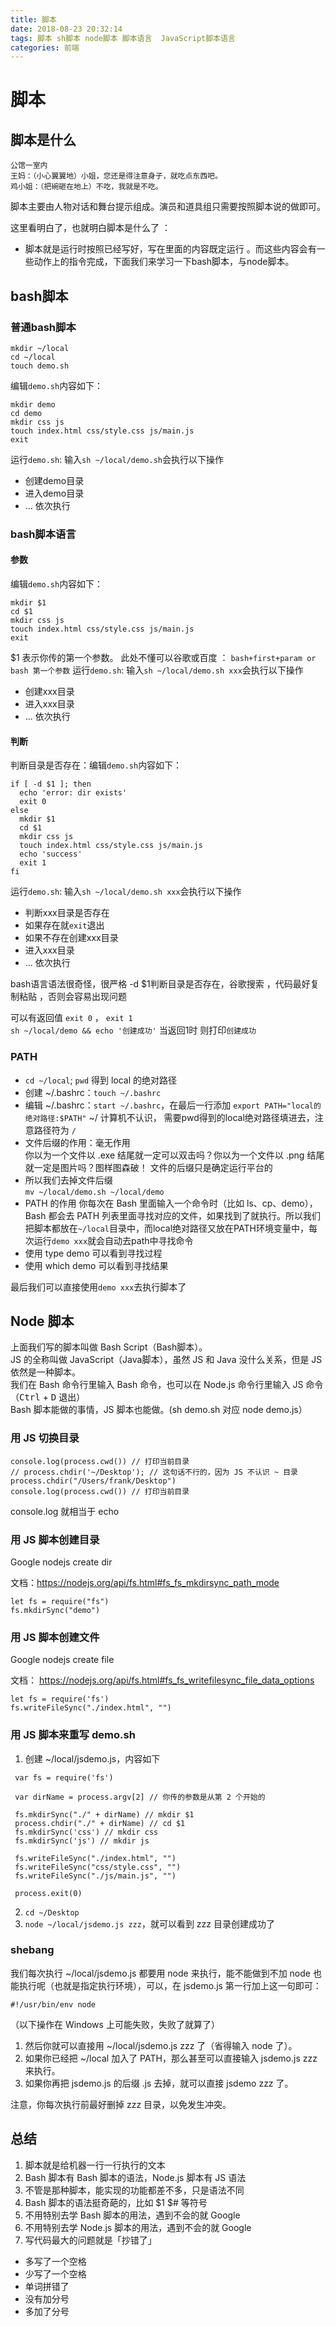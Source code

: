 ```yaml
---
title: 脚本
date: 2018-08-23 20:32:14
tags: 脚本 sh脚本 node脚本 脚本语言  JavaScript脚本语言
categories: 前端
---
```


# 脚本

## 脚本是什么
```
公馆一室内
王妈：（小心翼翼地）小姐，您还是得注意身子，就吃点东西吧。
鸡小姐：（把碗砸在地上）不吃，我就是不吃。
```
脚本主要由人物对话和舞台提示组成。演员和道具组只需要按照脚本说的做即可。  

这里看明白了，也就明白脚本是什么了 ：
- 脚本就是运行时按照已经写好，写在里面的内容既定运行 。而这些内容会有一些动作上的指令完成，下面我们来学习一下bash脚本，与node脚本。

## bash脚本  
### 普通bash脚本
```
mkdir ~/local
cd ~/local
touch demo.sh
```
编辑`demo.sh`内容如下：
```
mkdir demo
cd demo
mkdir css js
touch index.html css/style.css js/main.js
exit
```
 运行`demo.sh`: 输入`sh ~/local/demo.sh`会执行以下操作
 - 创建demo目录
 - 进入demo目录
 - ... 依次执行  
### bash脚本语言
#### 参数
编辑`demo.sh`内容如下：
```
mkdir $1
cd $1
mkdir css js
touch index.html css/style.css js/main.js
exit
```
$1 表示你传的第一个参数。
此处不懂可以谷歌或百度 ： `bash+first+param or bash 第一个参数`
运行`demo.sh`: 输入`sh ~/local/demo.sh xxx`会执行以下操作
- 创建xxx目录
- 进入xxx目录
- ... 依次执行  
#### 判断
判断目录是否存在：编辑`demo.sh`内容如下：
```
if [ -d $1 ]; then
  echo 'error: dir exists'
  exit 0
else
  mkdir $1
  cd $1
  mkdir css js
  touch index.html css/style.css js/main.js
  echo 'success'
  exit 1
fi
```
运行`demo.sh`: 输入`sh ~/local/demo.sh xxx`会执行以下操作
- 判断xxx目录是否存在
- 如果存在就`exit`退出
- 如果不存在创建xxx目录
- 进入xxx目录
- ... 依次执行  

bash语言语法很奇怪，很严格 -d $1判断目录是否存在，谷歌搜索 ，代码最好复制粘贴 ，否则会容易出现问题  

可以有返回值 `exit 0` ， `exit 1`  
`sh ~/local/demo && echo '创建成功'` 当返回1时 则打印`创建成功`

### PATH 

- `cd ~/local`; `pwd` 得到 local 的绝对路径
- 创建 ~/.bashrc：`touch ~/.bashrc`  
- 编辑 ~/.bashrc：`start ~/.bashrc`，在最后一行添加 `export PATH="local的绝对路径:$PATH"`  ~/ 计算机不认识， 需要pwd得到的local绝对路径填进去，注意路径符为 `/`
- 文件后缀的作用：毫无作用  
你以为一个文件以 .exe 结尾就一定可以双击吗？你以为一个文件以 .png 结尾就一定是图片吗？图样图森破！ 文件的后缀只是确定运行平台的
- 所以我们去掉文件后缀  
`mv ~/local/demo.sh ~/local/demo`
- PATH 的作用
你每次在 Bash 里面输入一个命令时（比如 ls、cp、demo），Bash 都会去 PATH 列表里面寻找对应的文件，如果找到了就执行。所以我们把脚本都放在`~/local`目录中，而local绝对路径又放在PATH环境变量中，每次运行`demo xxx`就会自动去path中寻找命令
- 使用 type demo 可以看到寻找过程
- 使用 which demo 可以看到寻找结果

最后我们可以直接使用`demo xxx`去执行脚本了

## Node 脚本

上面我们写的脚本叫做 Bash Script（Bash脚本）。  
JS 的全称叫做 JavaScript（Java脚本），虽然 JS 和 Java 没什么关系，但是 JS 依然是一种脚本。  
我们在 Bash 命令行里输入 Bash 命令，也可以在 Node.js 命令行里输入 JS 命令（<kbd>Ctrl</kbd> + <kbd>D</kbd> 退出）  
Bash 脚本能做的事情，JS 脚本也能做。(sh demo.sh 对应 node demo.js）
### 用 JS 切换目录
```
console.log(process.cwd()) // 打印当前目录
// process.chdir('~/Desktop'); // 这句话不行的，因为 JS 不认识 ~ 目录
process.chdir("/Users/frank/Desktop")
console.log(process.cwd()) // 打印当前目录
```
console.log 就相当于 echo
### 用 JS 脚本创建目录
Google nodejs create dir  

文档：https://nodejs.org/api/fs.html#fs_fs_mkdirsync_path_mode
```
let fs = require("fs")
fs.mkdirSync("demo")
```
### 用 JS 脚本创建文件
Google nodejs create file

文档： https://nodejs.org/api/fs.html#fs_fs_writefilesync_file_data_options
```
let fs = require('fs')
fs.writeFileSync("./index.html", "")
```
### 用 JS 脚本来重写 demo.sh
1. 创建 ~/local/jsdemo.js，内容如下
```
 var fs = require('fs')

 var dirName = process.argv[2] // 你传的参数是从第 2 个开始的

 fs.mkdirSync("./" + dirName) // mkdir $1
 process.chdir("./" + dirName) // cd $1
 fs.mkdirSync('css') // mkdir css
 fs.mkdirSync('js') // mkdir js

 fs.writeFileSync("./index.html", "")
 fs.writeFileSync("css/style.css", "")
 fs.writeFileSync("./js/main.js", "")

 process.exit(0)
```
2. `cd ~/Desktop`
3. `node ~/local/jsdemo.js zzz`，就可以看到 zzz 目录创建成功了

### shebang
我们每次执行 ~/local/jsdemo.js 都要用 node 来执行，能不能做到不加 node 也能执行呢（也就是指定执行环境），可以，在 jsdemo.js 第一行加上这一句即可：

```
#!/usr/bin/env node
```
（以下操作在 Windows 上可能失败，失败了就算了）

1. 然后你就可以直接用 ~/local/jsdemo.js zzz 了（省得输入 node 了）。
2. 如果你已经把 ~/local 加入了 PATH，那么甚至可以直接输入 jsdemo.js zzz 来执行。
3. 如果你再把 jsdemo.js 的后缀 .js 去掉，就可以直接 jsdemo zzz 了。

注意，你每次执行前最好删掉 zzz 目录，以免发生冲突。

## 总结
1. 脚本就是给机器一行一行执行的文本
2. Bash 脚本有 Bash 脚本的语法，Node.js 脚本有 JS 语法
3. 不管是那种脚本，能实现的功能都差不多，只是语法不同
4. Bash 脚本的语法挺奇葩的，比如 $1 $# 等符号
5. 不用特别去学 Bash 脚本的用法，遇到不会的就 Google
6. 不用特别去学 Node.js 脚本的用法，遇到不会的就 Google
7. 写代码最大的问题就是「抄错了」
- 多写了一个空格
- 少写了一个空格
- 单词拼错了
- 没有加分号
- 多加了分号